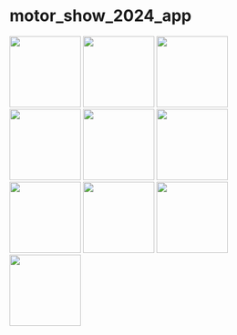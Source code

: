 # motor_show_2024_app
<img width="125px" src="https://github.com/Kronthrong03/Motor_Show_2024/assets/165864209/76bd488d-b96d-4131-a641-af0ec168f78e">
<img width="125px" src="https://github.com/Kronthrong03/Motor_Show_2024/assets/165864209/de0cf6e4-c217-4b67-bd02-759663a1d2be">
<img width="125px" src="https://github.com/Kronthrong03/Motor_Show_2024/assets/165864209/4b8322dc-d271-4f85-820c-635b0b1269dd">
<img width="125px" src="https://github.com/Kronthrong03/Motor_Show_2024/assets/165864209/6d6521bf-1d6c-4cb5-9437-7a178e3c6de9">
<img width="125px" src="https://github.com/Kronthrong03/Motor_Show_2024/assets/165864209/9d5b5174-bfe3-460e-8e6c-6e0238d58776">
<img width="125px" src="https://github.com/Kronthrong03/Motor_Show_2024/assets/165864209/7949ce28-71b0-4d43-860c-7c4e6e7f1dc7">
<img width="125px" src="https://github.com/Kronthrong03/Motor_Show_2024/assets/165864209/104a10dc-76fa-4055-92de-a01aa73a4fc0">
<img width="125px" src="https://github.com/Kronthrong03/Motor_Show_2024/assets/165864209/fac465bb-747a-4695-9070-8c17d451d309">
<img width="125px" src="https://github.com/Kronthrong03/Motor_Show_2024/assets/165864209/42605fe8-b746-4811-8868-d0c52a28ef38">
<img width="125px" src="https://github.com/Kronthrong03/Motor_Show_2024/assets/165864209/cd0f42fa-f895-4aaa-b89a-d602946b02a9">
